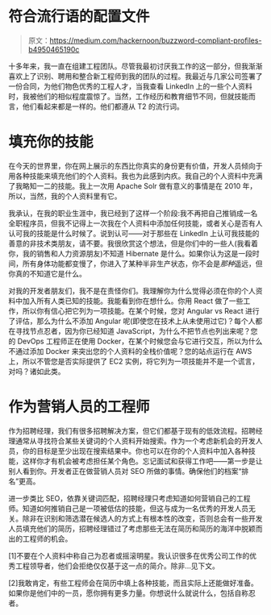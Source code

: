 # 符合流行语的配置文件

> 原文：<https://medium.com/hackernoon/buzzword-compliant-profiles-b4950465190c>

十多年来，我一直在组建工程团队。尽管我最初讨厌我工作的这一部分，但我渐渐喜欢上了识别、聘用和整合新工程师到我的团队的过程。我最近与几家公司签署了一份合同，为他们物色优秀的工程人才，当我查看 LinkedIn 上的一些个人资料时，我被他们的相似程度震惊了。当然，工作经历和教育细节不同，但就技能而言，他们看起来都是一样的。他们都遵从 T2 的流行词。

# 填充你的技能

在今天的世界里，你在网上展示的东西比你真实的身份更有价值，开发人员倾向于用各种技能来填充他们的个人资料。我也为此感到内疚。我自己的个人资料中充满了我略知一二的技能。我上一次用 Apache Solr 做有意义的事情是在 2010 年，所以，当然，我的个人资料里有它。

我承认，在我的职业生涯中，我已经到了这样一个阶段:我不再把自己推销成一名全职程序员，但我不记得上一次我在个人资料中添加任何技能，或者关心是否有人认可我的技能是什么时候了。说到认可——对于那些在 LinkedIn 上认可我技能的善意的非技术类朋友，请不要。我很欣赏这个想法，但是你们中的一些人(我看着你，我的销售和人力资源朋友)不知道 Hibernate 是什么。如果你认为这是一段时间，所有身体功能都变慢了，你进入了某种半非生产状态，你不会是*那种*遥远，但你真的不知道它是什么。

对我的开发者朋友们，我不是在责怪你们。我理解你为什么觉得必须在你的个人资料中加入所有人类已知的技能。我能看到你在想什么。你用 React 做了一些工作，所以你有信心把它列为一项技能。在某个时候，您对 Angular vs React 进行了评估，那么为什么不添加 Angular 呢(即使您在技术上从未使用过它)？每个人都在寻找节点忍者，因为你已经知道 JavaScript，为什么不把节点也列出来呢？您的 DevOps 工程师正在使用 Docker，在某个时候您会与它进行交互，所以为什么不通过添加 Docker 来突出您的个人资料的全栈价值呢？您的站点运行在 AWS 上，所以不管您是否实际提供了 EC2 实例，将它列为一项技能并不是一个谎言，对吗？诸如此类。

# 作为营销人员的工程师

作为招聘经理，我们有很多招聘解决方案，但它们都基于现有的低效流程。招聘经理通常从寻找符合某些关键词的个人资料开始搜索。作为一个考虑新机会的开发人员，你的目标是至少出现在搜索结果中。你也可以在你的个人资料中加入各种技能，这样你才有机会被考虑担任某个角色。忘记面试和获得工作吧——第一步是让别人看到你。开发者正在做营销人员对 SEO 所做的事情。确保他们的档案“排名”更高。

进一步类比 SEO，依靠关键词匹配，招聘经理只考虑知道如何营销自己的工程师。知道如何推销自己是一项被低估的技能，但这与成为一名优秀的开发人员无关。除非在识别和筛选潜在候选人的方式上有根本性的改变，否则总会有一些开发人员填充他们的简历，招聘经理错过了考虑那些无法在简历和简历的海洋中脱颖而出的工程师的机会。

[1]不要在个人资料中称自己为忍者或摇滚明星。我认识很多在优秀公司工作的优秀工程领导者，他们会拒绝仅仅基于这一点的简介。除非…见下文。

[2]我敢肯定，有些工程师会在简历中填上各种技能，而且实际上还能做好准备。如果你是他们中的一员，愿你拥有更多力量。你想说什么就说什么，包括自称忍者。